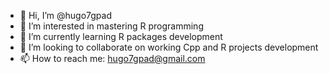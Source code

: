 - 👋 Hi, I’m @hugo7gpad
- 👀 I’m interested in mastering R programming
- 🌱 I’m currently learning R packages development
- 💞️ I’m looking to collaborate on working Cpp and R projects development
- 📫 How to reach me: hugo7gpad@gmail.com

<!---
hugo7gpad/hugo7gpad is a ✨ special ✨ repository because its `README.md` (this file) appears on your GitHub profile.
You can click the Preview link to take a look at your changes.
--->
